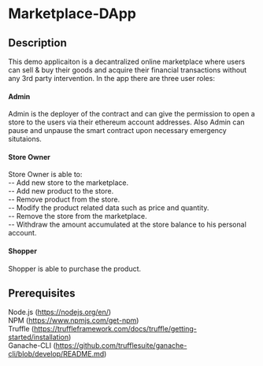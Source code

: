 # Marketplace-DApp
## Description
This demo applicaiton is a decantralized online marketplace where users can sell & buy their goods and acquire their financial transactions without any 3rd party intervention. In the app there are three user roles:
#### Admin
Admin is the deployer of the contract and can give the permission to open a store to the users via their ethereum account addresses. Also Admin can pause and unpause the smart contract upon necessary emergency situtaions.
#### Store Owner
Store Owner is able to:  
-- Add new store to the marketplace.  
-- Add new product to the store.  
-- Remove product from the store.  
-- Modify the product related data such as price and quantity.  
-- Remove the store from the marketplace.  
-- Withdraw the amount accumulated at the store balance to his personal account.
#### Shopper
Shopper is able to purchase the product.
## Prerequisites
Node.js (https://nodejs.org/en/)  
NPM (https://www.npmjs.com/get-npm)  
Truffle (https://truffleframework.com/docs/truffle/getting-started/installation)   
Ganache-CLI (https://github.com/trufflesuite/ganache-cli/blob/develop/README.md)  



